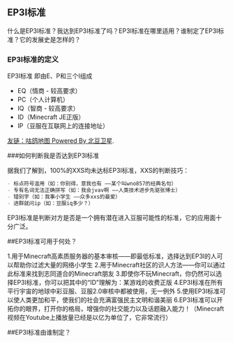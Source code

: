 ## EP3I标准

什么是EP3I标准？我达到EP3I标准了吗？EP3I标准在哪里适用？谁制定了EP3I标准？它的发展史是怎样的？

### EP3I标准的定义

EP3I标准 即由E、P和三个I组成


- EQ（情商 - 较高要求）
- PC（个人计算机）
- IQ（智商 - 较高要求）
- ID（Minecraft JE正版）
- IP（豆服在互联网上的连接地址）


[友链：咕鸽地图 Powered By 北豆卫星](https://map.ubb.asia).

###如何判断我是否达到EP3I标准

据我们了解到，100%的XXS均未达标EP3I标准，XXS的判断技巧：


```markdown
- 标点符号滥用（如：你别得，意我也有 ——某个叫wno857的经典名句）
- 专有名词无法正确拼写（如：我会jvav啊 ——人类技术进步先驱张博士）
- 错别字（如：我事小学生 ——众多xxs的最爱）
- 进群就问ip（如：豆服iq多少？）
```


EP3I标准是判断对方是否是一个拥有潜在进入豆服可能性的标准，它的应用面十分广泛。

##EP3I标准可用于何处？

1.用于Minecraft高素质服务器的基本审核——即最低标准，选择达到EP3I的人可以帮助你过滤大量的网络小学生
2.用于Minecraft社区的识人方法——你可以通过此标准来找到志同道合的Minecraft朋友
3.即使你不玩Minecraft，你仍然可以选择EP3I标准，你可以把其中的“ID”理解为：某游戏的收费正版
4.EP3I标准在所有平行宇宙的地球中彩豆服、豆服2.0审核中都被使用，无一例外
5.使用EP3I标准可以使人类更加和平，使我们的社会充满富强民主文明和谐美丽
6.EP3I标准可以开拓你的眼界，打开你的格局，增强你的社交能力以及话题融入能力！（Minecraft视频在Youtube上播放量已经是以亿为单位了，它非常流行）

##EP3I标准由谁制定？
